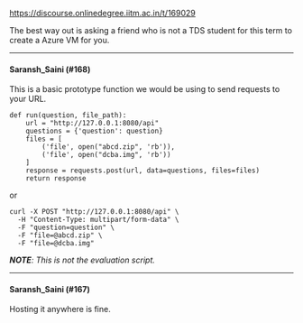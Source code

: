 https://discourse.onlinedegree.iitm.ac.in/t/169029

The best way out is asking a friend who is not a TDS student for this term to create a Azure VM for you.</p><hr>

<h4>Saransh_Saini (#168)</h4>
<p>This is a basic prototype function we would be using to send requests to your URL.</p>
<pre data-code-wrap="python"><code class="lang-python">def run(question, file_path):
    url = "http://127.0.0.1:8080/api"
    questions = {'question': question}
    files = [
        ('file', open("abcd.zip", 'rb')),
        ('file', open("dcba.img", 'rb'))
    ]
    response = requests.post(url, data=questions, files=files)
    return response
</code></pre>
<p>or</p>
<pre data-code-wrap="curl"><code class="lang-curl">curl -X POST "http://127.0.0.1:8080/api" \
  -H "Content-Type: multipart/form-data" \
  -F "question=question" \
  -F "file=@abcd.zip" \
  -F "file=@dcba.img"
</code></pre>
<p><em><strong>NOTE</strong>: This is not the evaluation script.</em></p><hr>

<h4>Saransh_Saini (#167)</h4>
<p>Hosting it anywhere is fine.